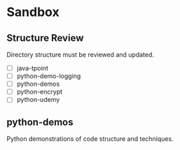# Sandbox

## Structure Review

Directory structure must be reviewed and updated.

- [ ] java-tpoint
- [ ] python-demo-logging
- [ ] python-demos
- [ ] python-encrypt
- [ ] python-udemy

## python-demos

Python demonstrations of code structure and techniques.
